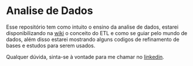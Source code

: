 # Analise de Dados

Esse repositório tem como intuito o ensino da analise de dados, estarei disponibilizando na [wiki]([docs/CONTRIBUTING.md](https://github.com/PauloEnriqueOliveira/Analise_de_Dados/wiki/00_Analise-de-Dados)) o conceito do ETL e como se guiar pelo mundo de dados, além disso estarei mostrando alguns codigos de refinamento de bases e estudos para serem usados.

Qualquer dúvida, sinta-se à vontade para me chamar no [linkedin](https://www.linkedin.com/in/paulo-oliveira-a6650121a/).
